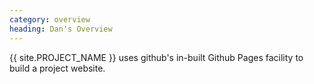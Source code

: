 ```yaml
---
category: overview
heading: Dan's Overview
---
```


&#8291;<span class="project-name">{{ site.PROJECT_NAME }}</span> uses github's in-built Github Pages facility to build a project website.

